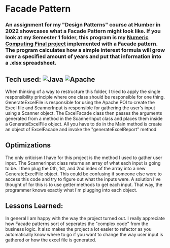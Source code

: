 # Facade Pattern

### An assignment for my "Design Patterns" course at Humber in 2022 showcases what a Facade Pattern might look like. If you look at my Semester 1 folder, this program is my <a href="https://github.com/leonmohan/humber-college-projects/tree/master/Semester%201/Numeric%20Computing">Numeric Computing Final project</a> implemented with a Facade pattern. The program calculates how a simple interest formula will grow over a specified amount of years and put that information into a .xlsx spreadsheet.

## Tech used: ![Java](https://img.shields.io/badge/java-%23ED8B00.svg?style=for-the-badge&logo=java&logoColor=white) ![Apache](https://img.shields.io/badge/apache%20POI-%23D42029.svg?style=for-the-badge&logo=apache&logoColor=white)
When thinking of a way to restructure this folder, I tried to apply the single responsibility principle where one class should be responsible for one thing. GenerateExcelFile is responsible for using the Apache POI to create the Excel file and ScannerInput is responsible for gathering the user's input using a Scanner object. The ExcelFacade class then passes the arguments generated from a method in the ScannerInput class and places them inside a GenerateExcelFile object. All you have to do in the Main method is create an object of ExcelFacade and invoke the "generateExcelReport" method

## Optimizations
The only criticism I have for this project is the method I used to gather user input. The ScannerInput class returns an array of what each input is going to be. I then plug the 0th, 1st, and 2nd index of the array into a new GenerateExcelFile object. This could be confusing if someone else were to access this code and try to figure out what the inputs were. A solution I've thought of for this is to use getter methods to get each input. That way, the programmer knows exactly what I'm plugging into each object.

## Lessons Learned:
In general I am happy with the way the project turned out. I really appreciate how Facade patterns sort of seperates the "complex code" from the business logic. It also makes the project a lot easier to refactor as you automatically know where to go if you want to change the way user input is gathered or how the excel file is generated. 
